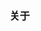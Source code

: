 ### 关于
<a class="fa fa-github" 
	href="http://www.github.com/lvshaco" 
	title="LvShaco's Github"></a>      
<a class="fa fa-weibo" 
	href="http://weibo.com/u/1836638344" 
	title="LvShaco's sina weibo"></a>